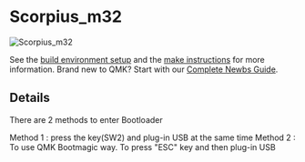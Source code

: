 # Scorpius_m32

![Scorpius_m32](https://vencer-co.github.io/scorpius_m32/images/m32.png)

See the [build environment setup](https://docs.qmk.fm/#/getting_started_build_tools) and the [make instructions](https://docs.qmk.fm/#/getting_started_make_guide) for more information. Brand new to QMK? Start with our [Complete Newbs Guide](https://docs.qmk.fm/#/newbs).

## Details


There are 2 methods to enter Bootloader

Method 1  : press the key(SW2) and plug-in USB at the same time
Method 2 : To use QMK Bootmagic way. 
To press "ESC" key and then plug-in USB